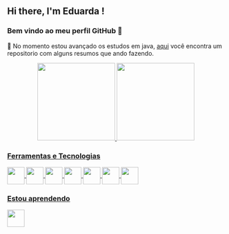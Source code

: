 ## Hi there, I'm Eduarda ! 
### Bem vindo ao meu perfil GitHub 👋
<p> 🔭 No momento estou avançado os estudos em java, <a href="https://github.com/eduardaisabele/estudos_em_java">aqui</a> você encontra um repositorio com alguns resumos que ando fazendo.</p>

<div align="center">
<a href="https://github.com/eduardaisabele">
<img height="180em" src="https://github-readme-stats.vercel.app/api/top-langs/?username=eduardaisabele&layout=compact&langs_count=7&theme=radical"/>
<img height="180em" src="https://github-readme-stats.vercel.app/api?username=eduardaisabele&show_icons=true&theme=radical&include_all_commits=true&count_private=true"/>
</div>

### Ferramentas e Tecnologias
  <div style="display: inline_block">
    
<img align="center" src="https://cdn.jsdelivr.net/gh/devicons/devicon/icons/html5/html5-original.svg" width="40" height="40"/>
<img align="center" src="https://cdn.jsdelivr.net/gh/devicons/devicon/icons/css3/css3-original.svg" width="40" height="40"/>
<img align="center" src="https://cdn.jsdelivr.net/gh/devicons/devicon/icons/javascript/javascript-original.svg" width="40" height="40"/>
<img align="center" src="https://cdn.jsdelivr.net/gh/devicons/devicon/icons/nodejs/nodejs-original.svg" width="40" height="40"/>
<img align="center" src="https://cdn.jsdelivr.net/gh/devicons/devicon/icons/java/java-original.svg" width="40" height="40"/>
<img align="center" src="https://cdn.jsdelivr.net/gh/devicons/devicon/icons/visualstudio/visualstudio-plain.svg" width="40" height="40"/>
<img align="center" src="https://cdn.jsdelivr.net/gh/devicons/devicon/icons/git/git-original.svg" width="40" height="40"/>
  </div>
  
### Estou aprendendo 
  <div style="display: inline_block">
    <img align="center" src="https://cdn.jsdelivr.net/gh/devicons/devicon/icons/java/java-original.svg" width="40" height="40"/>
  </div>
  

<!--
- 🔭 I’m currently working on ...
- 🌱 I’m currently learning ...
- 👯 I’m looking to collaborate on ...
- 🤔 I’m looking for help with ...
- 💬 Ask me about ...
- 📫 How to reach me: ...
- 😄 Pronouns: ...
- ⚡ Fun fact: ...
-->
